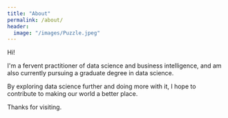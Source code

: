 ```yaml
---
title: "About"
permalink: /about/
header:
  image: "/images/Puzzle.jpeg"
---
```


Hi!

I'm a fervent practitioner of data science and business intelligence, and am also currently pursuing a graduate degree in data science.

By exploring data science further and doing more with it, I hope to contribute to making our world a better place.

Thanks for visiting.
